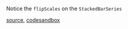Notice the `flipScales` on the `StackedBarSeries`

[source](https://github.com/backenddevplus/react-stockcharts/blob/master/docs/lib/charts/HorizontalStackedBarChart.js), [codesandbox](https://codesandbox.io/s/github/backenddevplus/react-stockcharts-examples2/tree/master/examples/HorizontalStackedBarChart)